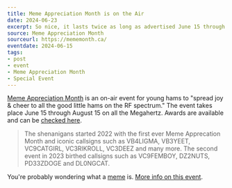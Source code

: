 ```yaml
---
title: Meme Appreciation Month is on the Air
date: 2024-06-23
excerpt: So nice, it lasts twice as long as advertised June 15 through August 15.
source: Meme Appreciation Month
sourceurl: https://mememonth.ca/
eventdate: 2024-06-15
tags:
- post
- event
- Meme Appreciation Month
- Special Event
---
```

[Meme Appreciation Month](https://mememonth.ca/) is an on-air event for young hams to "spread joy & cheer to all the good little hams on the RF spectrum." The event takes place June 15 through August 15 on all the Megahertz. Awards are available and can be [checked here](https://hamawardz.app/logcheck/meme-appreciation-award-2024).

> The shenanigans started 2022 with the first ever Meme Apprecation Month and iconic callsigns such as VB4LIGMA, VB3YEET, VC9CATGIRL, VC3RIKROLL, VC3DEEZ and many more. The second event in 2023 birthed callsigns such as VC9FEMBOY, DZ2NUTS, PD33ZDOGE and DL0NGCAT.

You're probably wondering what a [meme](https://trending.knowyourmeme.com/editorials/insights/what-is-a-meme-the-history-and-evolution-of-memes-explained) is. [More info on this event](https://mememonth.ca/).